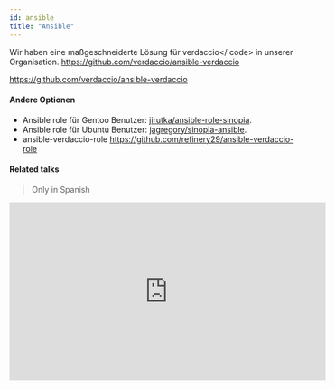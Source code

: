 ```yaml
---
id: ansible
title: "Ansible"
---
```


Wir haben eine maßgeschneiderte Lösung für verdaccio</ code> in unserer Organisation.
https://github.com/verdaccio/ansible-verdaccio</p>

<p><a href="https://github.com/verdaccio/ansible-verdaccio">https://github.com/verdaccio/ansible-verdaccio</a></p>

<h4>Andere Optionen</h4>

<ul>
<li>Ansible role für Gentoo Benutzer: <a href="https://github.com/jirutka/ansible-role-sinopia">jirutka/ansible-role-sinopia</a>.</li>
<li>Ansible role für Ubuntu Benutzer: <a href="https://github.com/jagregory/sinopia-ansible">jagregory/sinopia-ansible</a>.</li>
<li>ansible-verdaccio-role <a href="https://github.com/refinery29/ansible-verdaccio-role">https://github.com/refinery29/ansible-verdaccio-role</a></li>
</ul>

<h4>Related talks</h4>

<blockquote>
  <p>Only in Spanish</p>
</blockquote>

<iframe width="560" height="315" src="https://www.youtube.com/embed/EWAxCgZQMAY?enablejsapi=1" frameborder="0" allow="accelerometer; autoplay; encrypted-media; gyroscope; picture-in-picture" allowfullscreen mark="crwd-mark"></iframe>